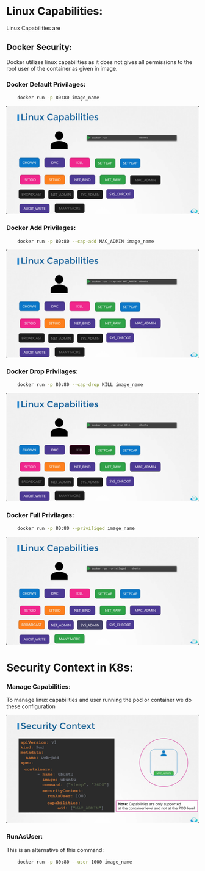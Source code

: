 # Linux Capabilities:

Linux Capabilities are 

## Docker Security:
Docker utilizes linux capabilities as it does not gives all permissions to the root user of the container as given in image.
### Docker Default Privilages:

```bash 
    docker run -p 80:80 image_name  
```
![alt text](docker-default.png)

### Docker Add Privilages:
```bash 
    docker run -p 80:80 --cap-add MAC_ADMIN image_name  
```
![alt text](cap-add.png)

### Docker Drop Privilages:
```bash 
    docker run -p 80:80 --cap-drop KILL image_name  
```
![alt text](cap-drop.png)

### Docker Full Privilages:
```bash 
    docker run -p 80:80 --priviliged image_name  
```
![alt text](full-cap.png)

# Security Context in K8s:

### Manage Capabilities:
To manage linux capabilities and user running the pod or container we do these configuration

![alt text](security-k8s.png)

### RunAsUser:
This is an alternative of this command:
```bash
    docker run -p 80:80 --user 1000 image_name
```